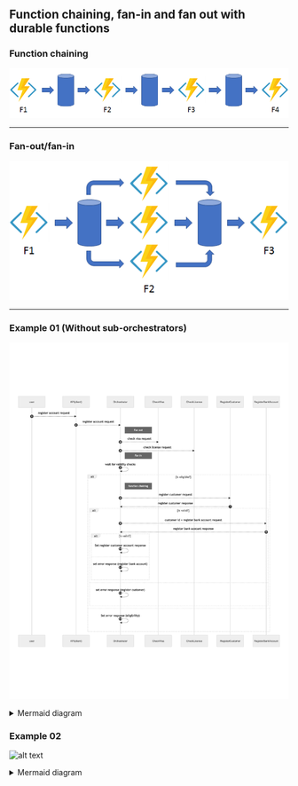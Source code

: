## Function chaining, fan-in and fan out with durable functions

### Function chaining

![alt text](https://github.com/Cheranga/Demo.DurableFunctions/blob/master/Images/functionchaining.png "Function Chaining")

---

### Fan-out/fan-in

![alt text](https://github.com/Cheranga/Demo.DurableFunctions/blob/master/Images/fanoutfanin.png "Fan-out and Fan-in")

---

### Example 01 (Without sub-orchestrators)

![alt text](https://github.com/Cheranga/Demo.DurableFunctions/blob/master/Images/demo1.png "Example 01")

<details>
<summary>Mermaid diagram</summary>
```mermaid
sequenceDiagram
autoNumber

user -->> API(client): register account request
API(client) -->> Orchestrator: register account request
note right of Orchestrator: Fan out
Orchestrator -->> CheckVisa: check visa request
Orchestrator -->> CheckLicense: check license request
note right of Orchestrator: Fan in
Orchestrator -->> Orchestrator: wait for validity checks
alt Is eligible?
note right of Orchestrator: function chaining
Orchestrator -->> RegisterCustomer: register customer request
RegisterCustomer -->> Orchestrator: register customer response
alt is valid?
Orchestrator -->> RegisterBankAccount: customer id + register bank account request
RegisterBankAccount -->> Orchestrator: register bank acocunt response
alt is valid?
Orchestrator -->> Orchestrator: Set register customer account response
else
Orchestrator -->> Orchestrator: set error response (register bank account)
end
else
Orchestrator -->> Orchestrator: set error response (register customer)
end
else
Orchestrator -->> Orchestrator: Set error response (eligibility)    
end
\```
</details>



### Example 02

![alt text](https://github.com/Cheranga/Demo.DurableFunctions/blob/master/Images/demo2.png "Example 02")

<details>
<summary>Mermaid diagram</summary>
```mermaid
sequenceDiagram
autoNumber

user -->> API(client): register account request
API(client) -->> Orchestrator: register account request
Orchestrator -->> **CheckEligibilityOrchestrator: check eligibility request
note right of **CheckEligibilityOrchestrator: fan-out/fan-in
**CheckEligibilityOrchestrator -->> Orchestrator: check eligiblity response
alt Is eligible?
Orchestrator -->> RegisterCustomer: register customer request
RegisterCustomer -->> Orchestrator: register customer response
alt is valid?
note right of Orchestrator: function chaining
Orchestrator -->> RegisterBankAccount: customer id + register bank account request
RegisterBankAccount -->> Orchestrator: register bank acocunt response
alt is valid?
Orchestrator -->> Orchestrator: Set register customer account response
else
Orchestrator -->> Orchestrator: set error response (register bank account)
end
else
Orchestrator -->> Orchestrator: set error response (register customer)
end
else
Orchestrator -->> Orchestrator: Set error response (eligibility)    
end
\```
</details>

